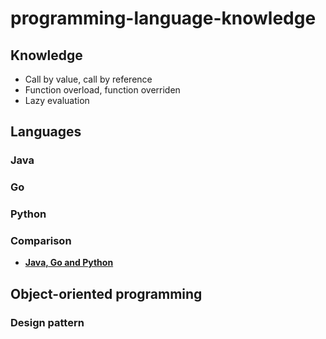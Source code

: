 # programming-language-knowledge

## Knowledge
- Call by value, call by reference
- Function overload, function overriden
- Lazy evaluation

## Languages
### Java
### Go
### Python
### Comparison
- [**Java, Go and Python**](Java_Go_Python.md)

## Object-oriented programming
### Design pattern
